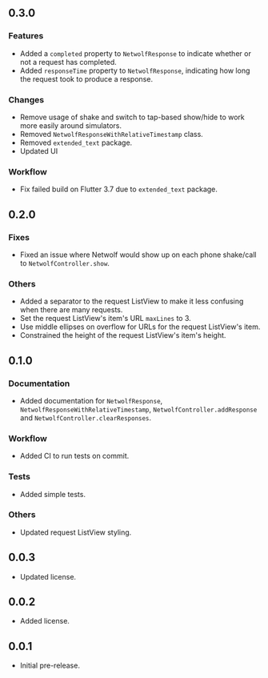 <!-- 
### Features
### Fixes
### Changes
### Documentation
### Workflow
### Tests
### Others
 -->

## 0.3.0

### Features
- Added a `completed` property to `NetwolfResponse` to indicate whether or not a request has completed.
- Added `responseTime` property to `NetwolfResponse`, indicating how long the request took to produce a response.

### Changes
- Remove usage of shake and switch to tap-based show/hide to work more easily around simulators.
- Removed `NetwolfResponseWithRelativeTimestamp` class.
- Removed `extended_text` package.
- Updated UI

### Workflow
- Fix failed build on Flutter 3.7 due to `extended_text` package.

## 0.2.0

### Fixes
 - Fixed an issue where Netwolf would show up on each phone shake/call to `NetwolfController.show`.

### Others
- Added a separator to the request ListView to make it less confusing when there are many requests.
- Set the request ListView's item's URL `maxLines` to 3.
- Use middle ellipses on overflow for URLs for the request ListView's item.
- Constrained the height of the request ListView's item's height.

## 0.1.0

### Documentation
- Added documentation for `NetwolfResponse`, `NetwolfResponseWithRelativeTimestamp`, `NetwolfController.addResponse` and `NetwolfController.clearResponses`.

### Workflow
- Added CI to run tests on commit.

### Tests
- Added simple tests.

### Others
- Updated request ListView styling.

## 0.0.3

- Updated license.

## 0.0.2

- Added license.

## 0.0.1

- Initial pre-release.
